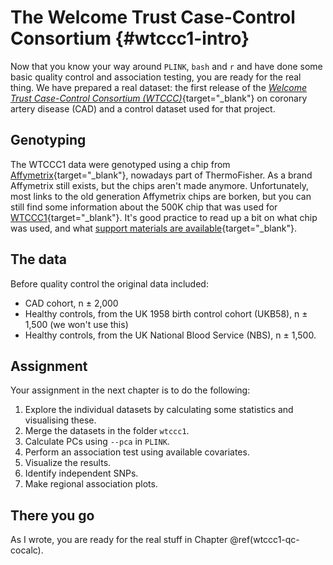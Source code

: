 # The Welcome Trust Case-Control Consortium {#wtccc1-intro}
<!-- ![](./img/_headers/interactive_plot.png){width=100%} -->





Now that you know your way around `PLINK`, `bash` and `r` and have done some basic quality control and association testing, you are ready for the real thing. We have prepared a real dataset: the first release of the [*Welcome Trust Case-Control Consortium (WTCCC)*](https://www.wtccc.org.uk/ccc1/overview.html){target="_blank"} on coronary artery disease (CAD) and a control dataset used for that project. 

## Genotyping

The WTCCC1 data were genotyped using a chip from [Affymetrix](https://www.thermofisher.com/us/en/home/life-science/microarray-analysis/affymetrix.html?category=34000&categoryIdClicked=34000&rootCategoryId=34000&navMode=34000&aId=productsNav){target="_blank"}, nowadays  part of ThermoFisher. As a brand Affymetrix still exists, but the chips aren't made anymore. Unfortunately, most links to the old generation Affymetrix chips are borken, but you can still find some information about the 500K chip that was used for [WTCCC1](https://tools.thermofisher.com/content/sfs/brochures/whole_genome_assoc_500k_jsmith.pdf){target="_blank"}. It's good practice to read up a bit on what chip was used, and what [support materials are available](https://www.thermofisher.com/us/en/home/life-science/microarray-analysis/microarray-data-analysis.html){target="_blank"}. 

## The data

Before quality control the original data included: 

- CAD cohort, n ± 2,000
- Healthy controls, from the UK 1958 birth control cohort (UKB58), n ± 1,500 (we won't use this)
- Healthy controls, from the UK National Blood Service (NBS), n ± 1,500.

## Assignment

Your assignment in the next chapter is to do the following:

1. Explore the individual datasets by calculating some statistics and visualising these.
2. Merge the datasets in the folder `wtccc1`.
3. Calculate PCs using `--pca` in `PLINK`.
4. Perform an association test using available covariates. 
5. Visualize the results.
6. Identify independent SNPs.
7. Make regional association plots.


## There you go

As I wrote, you are ready for the real stuff in Chapter \@ref(wtccc1-qc-cocalc). 

<script>
title=document.getElementById('header');
title.innerHTML = '<img src="./img/headers/interactive_plot.png" alt="WTCCC1 introduction">' + title.innerHTML
</script>
